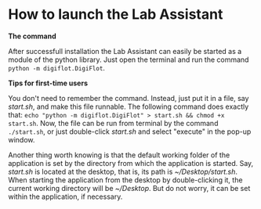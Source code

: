 # How to launch the Lab Assistant

**The command**

After successfull installation the Lab Assistant can easily be started as a module of the python library. Just open the terminal and run the command `python -m digiflot.DigiFlot`.

**Tips for first-time users**

You don't need to  remember the command. Instead, just put it in a file, say _start.sh_, and make this file runnable. The following command does exactly that: `echo "python -m digiflot.DigiFlot" > start.sh && chmod +x start.sh`. Now, the file can be run from terminal by the command `./start.sh`, or just double-click _start.sh_ and select "execute" in the pop-up window. 

Another thing worth knowing is that the default working folder of the application is set by the directory from which the application is started. Say, _start.sh_ is located at the desktop, that is, its path is _~/Desktop/start.sh_. When starting the application from the desktop by double-clicking it, the current working directory will be _~/Desktop_. But do not worry, it can be set within the application, if necessary.